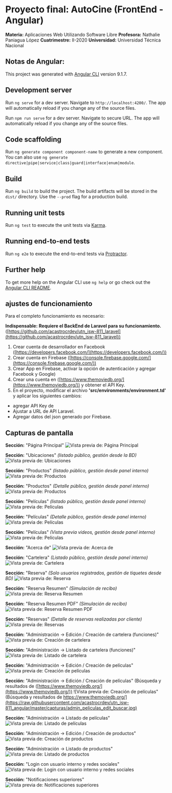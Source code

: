 # Proyecto final: AutoCine (FrontEnd - Angular)

**Materia:** Aplicaciones Web Utilizando Software Libre
**Profesora:** Nathalie Paniagua López
**Cuatrimestre:** II-2020
**Universidad:** Universidad Técnica Nacional

## Notas de Angular:

This project was generated with [Angular CLI](https://github.com/angular/angular-cli) version 9.1.7.

## Development server

Run `ng serve` for a dev server. Navigate to `http://localhost:4200/`. The app will automatically reload if you change any of the source files.

Run `npm run serve` for a dev server. Navigate to secure URL. The app will automatically reload if you change any of the source files.

## Code scaffolding

Run `ng generate component component-name` to generate a new component. You can also use `ng generate directive|pipe|service|class|guard|interface|enum|module`.

## Build

Run `ng build` to build the project. The build artifacts will be stored in the `dist/` directory. Use the `--prod` flag for a production build.

## Running unit tests

Run `ng test` to execute the unit tests via [Karma](https://karma-runner.github.io).

## Running end-to-end tests

Run `ng e2e` to execute the end-to-end tests via [Protractor](http://www.protractortest.org/).

## Further help

To get more help on the Angular CLI use `ng help` or go check out the [Angular CLI README](https://github.com/angular/angular-cli/blob/master/README.md).

## ajustes de funcionamiento

Para el completo funcionamiento es necesario:

**Indispensable:**
**Requiere el BackEnd de Laravel para su funcionamiento.** ([https://github.com/acastrocrdev/utn_isw-811_laravel](https://github.com/acastrocrdev/utn_isw-811_laravel))

1.  Crear cuenta de desarrollador en Facebook ([https://developers.facebook.com/](https://developers.facebook.com/))
2.  Crear cuenta en Firebase ([https://console.firebase.google.com/](https://console.firebase.google.com/))
3.  Crear App en Firebase, activar la opción de autenticación y agregar Facebook y Google)
4.  Crear una cuenta en ([https://www.themoviedb.org/](https://www.themoviedb.org/)) y obtener el API Key.
5.  En el proyecto, modificar el archivo **'src/environments/environment.td'** y aplicar los siguientes cambios:

-   agregar API Key de
-   Ajustar a URL de API Laravel.
-   Agregar datos del json generado por Firebase.

## Capturas de pantalla

**Sección:** "Página Principal"
![Vista previa de: Página Principal](https://raw.githubusercontent.com/acastrocrdev/utn_isw-811_angular/master/capturas/full_home.jpg)

**Sección:** "Ubicaciones" _(listado público, gestión desde la BD)_
![Vista previa de: Ubicaciones](https://raw.githubusercontent.com/acastrocrdev/utn_isw-811_angular/master/capturas/ubicaciones.jpg)

**Sección:** "Productos" _(listado público, gestión desde panel interno)_
![Vista previa de: Productos](https://raw.githubusercontent.com/acastrocrdev/utn_isw-811_angular/master/capturas/productos.jpg)

**Sección:** "Productos" _(Detalle público, gestión desde panel interno)_
![Vista previa de: Productos](https://raw.githubusercontent.com/acastrocrdev/utn_isw-811_angular/master/capturas/productos_interna.jpg)

**Sección:** "Películas" _(listado público, gestión desde panel interno)_
![Vista previa de: Películas](https://raw.githubusercontent.com/acastrocrdev/utn_isw-811_angular/master/capturas/peliculas.jpg)

**Sección:** "Películas" _(Detalle público, gestión desde panel interno)_
![Vista previa de: Películas](https://raw.githubusercontent.com/acastrocrdev/utn_isw-811_angular/master/capturas/peliculas_detalle.jpg)

**Sección:** "Películas" _(Vista previa videos, gestión desde panel interno)_
![Vista previa de: Películas](https://raw.githubusercontent.com/acastrocrdev/utn_isw-811_angular/master/capturas/peliculas_player.jpg)

**Sección:** "Acerca de"
![Vista previa de: Acerca de](https://raw.githubusercontent.com/acastrocrdev/utn_isw-811_angular/master/capturas/acerca_de.jpg)

**Sección:** "Cartelera" _(Listado público, gestión desde panel interno)_
![Vista previa de: Cartelera](https://raw.githubusercontent.com/acastrocrdev/utn_isw-811_angular/master/capturas/cartelera_.jpg)

**Sección:** "Reserva" _(Solo usuarios registrados, gestión de tiquetes desde BD)_
![Vista previa de: Reserva](https://raw.githubusercontent.com/acastrocrdev/utn_isw-811_angular/master/capturas/reserva.jpg)

**Sección:** "Reserva Resumen" _(Simulación de recibo)_
![Vista previa de: Reserva Resumen](https://raw.githubusercontent.com/acastrocrdev/utn_isw-811_angular/master/capturas/reserva_tiquete.jpg)

**Sección:** "Reserva Resumen PDF" _(Simulación de recibo)_
![Vista previa de: Reserva Resumen PDF](https://raw.githubusercontent.com/acastrocrdev/utn_isw-811_angular/master/capturas/tiquete_pdf.JPG)

**Sección:** "Reservas" _(Detalle de reservas realizadas por cliente)_
![Vista previa de: Reservas](https://raw.githubusercontent.com/acastrocrdev/utn_isw-811_angular/master/capturas/reservas_listado.jpg)

**Sección:** "Administración -> Edición / Creación de cartelera (funciones)"
![Vista previa de: Creación de cartelera](https://raw.githubusercontent.com/acastrocrdev/utn_isw-811_angular/master/capturas/admin_cartelera_edit.jpg)

**Sección:** "Administración -> Listado de cartelera (funciones)"
![Vista previa de: Listado de cartelera](https://raw.githubusercontent.com/acastrocrdev/utn_isw-811_angular/master/capturas/admin_cartelera_listado.jpg)

**Sección:** "Administración -> Edición / Creación de películas"
![Vista previa de: Creación de películas](https://raw.githubusercontent.com/acastrocrdev/utn_isw-811_angular/master/capturas/admin_peliculas_edit.jpg)

**Sección:** "Administración -> Edición / Creación de películas" (Búsqueda y resultados de ([https://www.themoviedb.org/](https://www.themoviedb.org/))
![Vista previa de: Creación de películas" (Búsqueda y resultados de https://www.themoviedb.org/](https://raw.githubusercontent.com/acastrocrdev/utn_isw-811_angular/master/capturas/admin_peliculas_edit_buscar.jpg)

**Sección:** "Administración -> Listado de películas"
![Vista previa de: Listado de películas](https://raw.githubusercontent.com/acastrocrdev/utn_isw-811_angular/master/capturas/admin_peliculas_listado.jpg)

**Sección:** "Administración -> Edición / Creación de productos"
![Vista previa de: Creación de productos](https://raw.githubusercontent.com/acastrocrdev/utn_isw-811_angular/master/capturas/admin_productos_edit.jpg)

**Sección:** "Administración -> Listado de productos"
![Vista previa de: Listado de productos](https://raw.githubusercontent.com/acastrocrdev/utn_isw-811_angular/master/capturas/admin_productos_listado.jpg)

**Sección:** "Login con usuario interno y redes sociales"
![Vista previa de: Login con usuario interno y redes sociales](https://raw.githubusercontent.com/acastrocrdev/utn_isw-811_angular/master/capturas/login.jpg)

**Sección:** "Notificaciones superiores"
![Vista previa de: Notificaciones superiores](https://raw.githubusercontent.com/acastrocrdev/utn_isw-811_angular/master/capturas/notificaciones.jpg)
